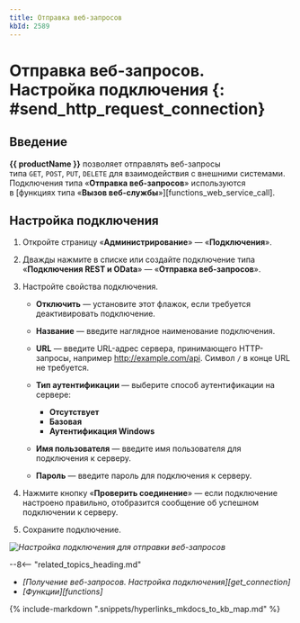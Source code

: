 ```yaml
---
title: Отправка веб-запросов
kbId: 2589
---
```


# Отправка веб-запросов. Настройка подключения {: #send_http_request_connection}

## Введение

**{{ productName }}** позволяет отправлять веб-запросы типа `GET`, `POST`, `PUT`, `DELETE` для взаимодействия с внешними системами. Подключения типа «**Отправка веб-запросов**» используются в [функциях типа «**Вызов веб-службы**»][functions_web_service_call].

## Настройка подключения

1. Откройте страницу «**Администрирование**» — «**Подключения**».
2. Дважды нажмите в списке или создайте подключение типа «**Подключения REST и OData**» — «**Отправка веб-запросов**».
3. Настройте свойства подключения.

    - **Отключить** — установите этот флажок, если требуется деактивировать подключение.
    - **Название** — введите наглядное наименование подключения.
    - **URL** — введите URL-адрес сервера, принимающего HTTP-запросы, например http://example.com/api. Символ `/` в конце URL не требуется.
    - **Тип аутентификации** — выберите способ аутентификации на сервере:

        - **Отсутствует**
        - **Базовая**
        - **Аутентификация Windows**

    - **Имя пользователя** — введите имя пользователя для подключения к серверу.
    - **Пароль** — введите пароль для подключения к серверу.

4. Нажмите кнопку «**Проверить соединение**» — если подключение настроено правильно, отобразится сообщение об успешном подключении к серверу.
5. Сохраните подключение.

_![Настройка подключения для отправки веб-запросов](send_http_request_connection_settings.png)_

<div class="relatedTopics">

--8<-- "related_topics_heading.md"

- *[Получение веб-запросов. Настройка подключения][get_connection]*
- *[Функции][functions]*

</div>

{%
include-markdown ".snippets/hyperlinks_mkdocs_to_kb_map.md"
%}
